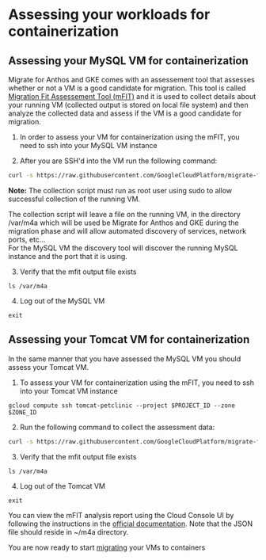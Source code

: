 # Assessing your workloads for containerization 

## Assessing your MySQL VM for containerization
Migrate for Anthos and GKE comes with an assessement tool that assesses whether or not a VM is a good candidate for migration. This tool is called [Migration Fit Assessement Tool (mFIT)](https://cloud.google.com/migrate/anthos/docs/fit-assessment) and it is used to collect details about your running VM (collected output is stored on local file system) and then analyze the collected data and assess if the VM is a good candidate for migration.

1) In order to assess your VM for containerization using the mFIT, you need to ssh into your MySQL VM instance 

2) After you are SSH'd into the VM run the following command:
``` bash
curl -s https://raw.githubusercontent.com/GoogleCloudPlatform/migrate-for-anthos-gke/main/scripts/assess_ldt.sh | bash
```

**Note:** The collection script must run as root user using sudo to allow successful collection of the running VM.

The collection script will leave a file on the running VM, in the directory /var/m4a which will be used be Migrate for Anthos and GKE during the migration phase and will allow automated discovery of services, network ports, etc...  
For the MySQL VM the discovery tool will discover the running MySQL instance and the port that it is using.

3) Verify that the mfit output file exists
```
ls /var/m4a
```
4) Log out of the MySQL VM
```
exit
```

## Assessing your Tomcat VM for containerization
In the same manner that you have assessed the MySQL VM you should assess your Tomcat VM.

1) To assess your VM for containerization using the mFIT, you need to ssh into your Tomcat VM instance 
```
gcloud compute ssh tomcat-petclinic --project $PROJECT_ID --zone $ZONE_ID
```

2) Run the following command to collect the assessment data:
``` bash
curl -s https://raw.githubusercontent.com/GoogleCloudPlatform/migrate-for-anthos-gke/main/scripts/assess_mfit.sh | bash
```

3) Verify that the mfit output file exists
```
ls /var/m4a
```

4) Log out of the Tomcat VM
```
exit
```

You can view the mFIT analysis report using the Cloud Console UI by following the instructions in the [official documentation](https://cloud.google.com/migrate/anthos/docs/fit-assessment#ldt-console). Note that the JSON file should reside in ~/m4a directory.  

You are now ready to start [migrating](../3-migrate/README.md) your VMs to containers

